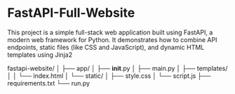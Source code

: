 # FastAPI-Full-Website
This project is a simple full-stack web application built using FastAPI, a modern web framework for Python. It demonstrates how to combine API endpoints, static files (like CSS and JavaScript), and dynamic HTML templates using Jinja2



fastapi-website/
│
├── app/
│   ├── __init__.py
│   ├── main.py
│   ├── templates/
│   │   └── index.html
│   └── static/
│       ├── style.css
│       └── script.js
├── requirements.txt
└── run.py
